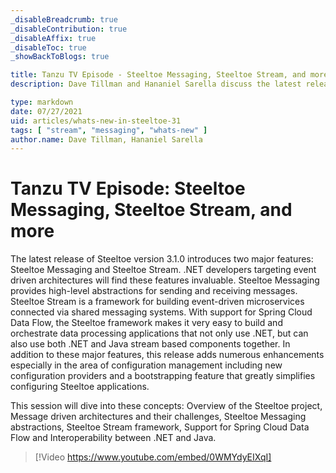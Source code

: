 ```yaml
---
_disableBreadcrumb: true
_disableContribution: true
_disableAffix: true
_disableToc: true
_showBackToBlogs: true

title: Tanzu TV Episode - Steeltoe Messaging, Steeltoe Stream, and more
description: Dave Tillman and Hananiel Sarella discuss the latest release of Steeltoe version 3.1.0, which introduces two major features, Steeltoe Messaging and Steeltoe Stream. .NET developers targeting event driven architectures will find these features invaluable. Steeltoe Messaging provides high-level abstractions for sending and receiving messages. Steeltoe Stream is a framework for building event-driven microservices connected via shared messaging systems. With support for Spring Cloud Data Flow, the Steeltoe framework makes it very easy to build and orchestrate data processing applications that not only use .NET, but can also use both .NET and Java stream based components together. In addition to these major features, this release adds numerous enhancements especially in the area of configuration management including new configuration providers and a bootstrapping feature that greatly simplifies configuring Steeltoe applications. This session will dive into these concepts - Overview of the Steeltoe project, Message driven architectures and their challenges, Steeltoe Messaging abstractions, Steeltoe Stream framework, Support for Spring Cloud Data Flow and Interoperability between .NET and Java.

type: markdown
date: 07/27/2021
uid: articles/whats-new-in-steeltoe-31
tags: [ "stream", "messaging", "whats-new" ]
author.name: Dave Tillman, Hananiel Sarella
---
```


# Tanzu TV Episode: Steeltoe Messaging, Steeltoe Stream, and more

The latest release of Steeltoe version 3.1.0 introduces two major features: Steeltoe Messaging and Steeltoe Stream. .NET developers targeting event driven architectures will find these features invaluable. Steeltoe Messaging provides high-level abstractions for sending and receiving messages. Steeltoe Stream is a framework for building event-driven microservices connected via shared messaging systems. With support for Spring Cloud Data Flow, the Steeltoe framework makes it very easy to build and orchestrate data processing applications that not only use .NET, but can also use both .NET and Java stream based components together. In addition to these major features, this release adds numerous enhancements especially in the area of configuration management including new configuration providers and a bootstrapping feature that greatly simplifies configuring Steeltoe applications.

This session will dive into these concepts: Overview of the Steeltoe project, Message driven architectures and their challenges, Steeltoe Messaging abstractions, Steeltoe Stream framework, Support for Spring Cloud Data Flow and Interoperability between .NET and Java.

> [!Video https://www.youtube.com/embed/0WMYdyEIXqI]
